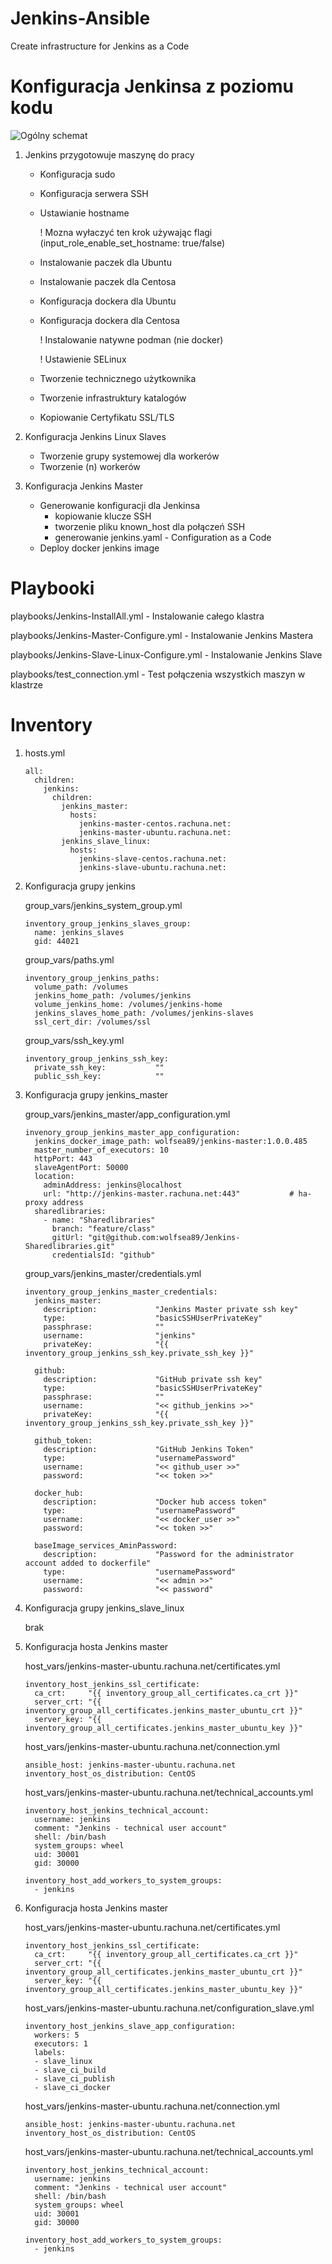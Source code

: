 Jenkins-Ansible
=========
Create infrastructure for Jenkins as a Code

Konfiguracja Jenkinsa z poziomu kodu
=========
![Ogólny schemat](docs/overview.png)

1. Jenkins przygotowuje maszynę do pracy
    - Konfiguracja sudo
    - Konfiguracja serwera SSH
    - Ustawianie hostname

      ! Mozna wyłaczyć ten krok używając flagi (input_role_enable_set_hostname: true/false)

    - Instalowanie paczek dla Ubuntu
    - Instalowanie paczek dla Centosa
    - Konfiguracja dockera dla Ubuntu
    - Konfiguracja dockera dla Centosa

      ! Instalowanie natywne podman (nie docker)

      ! Ustawienie SELinux

    - Tworzenie technicznego użytkownika
    - Tworzenie infrastruktury katalogów
    - Kopiowanie Certyfikatu SSL/TLS

2. Konfiguracja Jenkins Linux Slaves
    - Tworzenie grupy systemowej dla workerów
    - Tworzenie (n) workerów

3. Konfiguracja Jenkins Master
    - Generowanie konfiguracji dla Jenkinsa
        - kopiowanie klucze SSH
        - tworzenie pliku known_host dla połączeń SSH
        - generowanie jenkins.yaml - Configuration as a Code
    - Deploy docker jenkins image

Playbooki
=========
playbooks/Jenkins-InstallAll.yml - Instalowanie całego klastra

playbooks/Jenkins-Master-Configure.yml - Instalowanie Jenkins Mastera

playbooks/Jenkins-Slave-Linux-Configure.yml - Instalowanie Jenkins Slave

playbooks/test_connection.yml - Test połączenia wszystkich maszyn w klastrze

Inventory
=========
1. hosts.yml
    ```
    all:
      children:
        jenkins:
          children:
            jenkins_master:
              hosts:
                jenkins-master-centos.rachuna.net:
                jenkins-master-ubuntu.rachuna.net:
            jenkins_slave_linux:
              hosts:
                jenkins-slave-centos.rachuna.net:
                jenkins-slave-ubuntu.rachuna.net:
    ```

2. Konfiguracja grupy jenkins

    group_vars/jenkins_system_group.yml
    ```
    inventory_group_jenkins_slaves_group:
      name: jenkins_slaves
      gid: 44021

    ```
    group_vars/paths.yml
    ```
    inventory_group_jenkins_paths:
      volume_path: /volumes
      jenkins_home_path: /volumes/jenkins
      volume_jenkins_home: /volumes/jenkins-home
      jenkins_slaves_home_path: /volumes/jenkins-slaves
      ssl_cert_dir: /volumes/ssl
    ```
    group_vars/ssh_key.yml
    ```
    inventory_group_jenkins_ssh_key:
      private_ssh_key:           ""
      public_ssh_key:            ""
    ```
3. Konfiguracja grupy jenkins_master

    group_vars/jenkins_master/app_configuration.yml
    ```
    invenory_group_jenkins_master_app_configuration:
      jenkins_docker_image_path: wolfsea89/jenkins-master:1.0.0.485
      master_number_of_executors: 10
      httpPort: 443
      slaveAgentPort: 50000
      location:
        adminAddress: jenkins@localhost
        url: "http://jenkins-master.rachuna.net:443"           # ha-proxy address
      sharedlibraries:
        - name: "Sharedlibraries"
          branch: "feature/class"
          gitUrl: "git@github.com:wolfsea89/Jenkins-Sharedlibraries.git"
          credentialsId: "github"
    ```
    group_vars/jenkins_master/credentials.yml
    ```
    inventory_group_jenkins_master_credentials:
      jenkins_master:
        description:             "Jenkins Master private ssh key"
        type:                    "basicSSHUserPrivateKey"
        passphrase:              ""
        username:                "jenkins"
        privateKey:              "{{ inventory_group_jenkins_ssh_key.private_ssh_key }}"

      github:
        description:             "GitHub private ssh key"
        type:                    "basicSSHUserPrivateKey"
        passphrase:              ""
        username:                "<< github_jenkins >>"
        privateKey:              "{{ inventory_group_jenkins_ssh_key.private_ssh_key }}"

      github_token:
        description:             "GitHub Jenkins Token"
        type:                    "usernamePassword"
        username:                "<< github_user >>"
        password:                "<< token >>"

      docker_hub:
        description:             "Docker hub access token"
        type:                    "usernamePassword"
        username:                "<< docker_user >>"
        password:                "<< token >>"

      baseImage_services_AminPassword:
        description:             "Password for the administrator account added to dockerfile"
        type:                    "usernamePassword"
        username:                "<< admin >>"
        password:                "<< password"
    ```

4. Konfiguracja grupy jenkins_slave_linux

    brak

5. Konfiguracja hosta Jenkins master

    host_vars/jenkins-master-ubuntu.rachuna.net/certificates.yml
    ```
    inventory_host_jenkins_ssl_certificate:
      ca_crt:     "{{ inventory_group_all_certificates.ca_crt }}"
      server_crt: "{{ inventory_group_all_certificates.jenkins_master_ubuntu_crt }}"
      server_key: "{{ inventory_group_all_certificates.jenkins_master_ubuntu_key }}"
    ```
    host_vars/jenkins-master-ubuntu.rachuna.net/connection.yml
    ```
    ansible_host: jenkins-master-ubuntu.rachuna.net
    inventory_host_os_distribution: CentOS
    ```
    host_vars/jenkins-master-ubuntu.rachuna.net/technical_accounts.yml
    ```
    inventory_host_jenkins_technical_account:
      username: jenkins
      comment: "Jenkins - technical user account"
      shell: /bin/bash
      system_groups: wheel
      uid: 30001
      gid: 30000

    inventory_host_add_workers_to_system_groups:
      - jenkins
    ```

6. Konfiguracja hosta Jenkins master

    host_vars/jenkins-master-ubuntu.rachuna.net/certificates.yml
    ```
    inventory_host_jenkins_ssl_certificate:
      ca_crt:     "{{ inventory_group_all_certificates.ca_crt }}"
      server_crt: "{{ inventory_group_all_certificates.jenkins_master_ubuntu_crt }}"
      server_key: "{{ inventory_group_all_certificates.jenkins_master_ubuntu_key }}"
    ```
    host_vars/jenkins-master-ubuntu.rachuna.net/configuration_slave.yml
    ```
    inventory_host_jenkins_slave_app_configuration:
      workers: 5
      executors: 1
      labels:
      - slave_linux
      - slave_ci_build
      - slave_ci_publish
      - slave_ci_docker
    ```
    host_vars/jenkins-master-ubuntu.rachuna.net/connection.yml
    ```
    ansible_host: jenkins-master-ubuntu.rachuna.net
    inventory_host_os_distribution: CentOS
    ```
    host_vars/jenkins-master-ubuntu.rachuna.net/technical_accounts.yml
    ```
    inventory_host_jenkins_technical_account:
      username: jenkins
      comment: "Jenkins - technical user account"
      shell: /bin/bash
      system_groups: wheel
      uid: 30001
      gid: 30000

    inventory_host_add_workers_to_system_groups:
      - jenkins
    ```